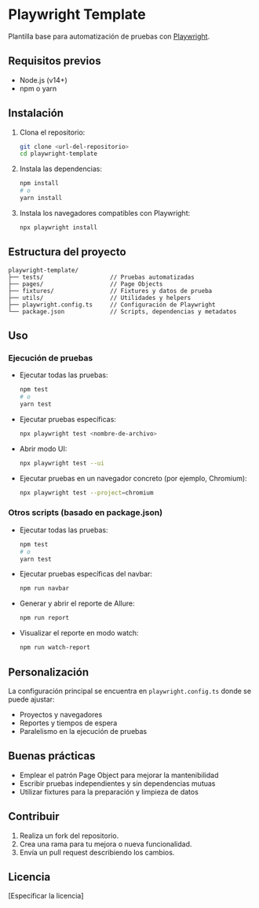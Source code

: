 # Playwright Template

Plantilla base para automatización de pruebas con [Playwright](https://playwright.dev/).

## Requisitos previos

- Node.js (v14+)
- npm o yarn

## Instalación

1. Clona el repositorio:

   ```bash
   git clone <url-del-repositorio>
   cd playwright-template
   ```

2. Instala las dependencias:

   ```bash
   npm install
   # o
   yarn install
   ```

3. Instala los navegadores compatibles con Playwright:

   ```bash
   npx playwright install
   ```

## Estructura del proyecto

```plaintext
playwright-template/
├── tests/                   // Pruebas automatizadas
├── pages/                   // Page Objects
├── fixtures/                // Fixtures y datos de prueba
├── utils/                   // Utilidades y helpers
├── playwright.config.ts     // Configuración de Playwright
└── package.json             // Scripts, dependencias y metadatos
```

## Uso

### Ejecución de pruebas

- Ejecutar todas las pruebas:

  ```bash
  npm test
  # o
  yarn test
  ```

- Ejecutar pruebas específicas:

  ```bash
  npx playwright test <nombre-de-archivo>
  ```

- Abrir modo UI:

  ```bash
  npx playwright test --ui
  ```

- Ejecutar pruebas en un navegador concreto (por ejemplo, Chromium):

  ```bash
  npx playwright test --project=chromium
  ```

### Otros scripts (basado en package.json)

- Ejecutar todas las pruebas:

  ```bash
  npm test
  # o
  yarn test
  ```

- Ejecutar pruebas específicas del navbar:

  ```bash
  npm run navbar
  ```

- Generar y abrir el reporte de Allure:

  ```bash
  npm run report
  ```

- Visualizar el reporte en modo watch:

  ```bash
  npm run watch-report
  ```

## Personalización

La configuración principal se encuentra en `playwright.config.ts` donde se puede ajustar:

- Proyectos y navegadores
- Reportes y tiempos de espera
- Paralelismo en la ejecución de pruebas

## Buenas prácticas

- Emplear el patrón Page Object para mejorar la mantenibilidad
- Escribir pruebas independientes y sin dependencias mutuas
- Utilizar fixtures para la preparación y limpieza de datos

## Contribuir

1. Realiza un fork del repositorio.
2. Crea una rama para tu mejora o nueva funcionalidad.
3. Envía un pull request describiendo los cambios.

## Licencia

[Especificar la licencia]
